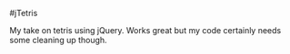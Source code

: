 #jTetris

My take on tetris using jQuery. Works great but my code certainly needs some cleaning up though.